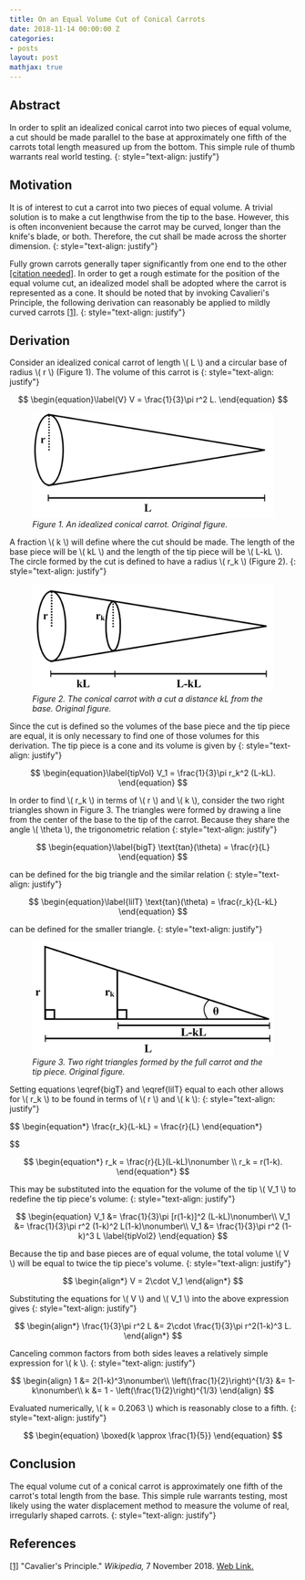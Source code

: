 ```yaml
---
title: On an Equal Volume Cut of Conical Carrots
date: 2018-11-14 00:00:00 Z
categories:
- posts
layout: post
mathjax: true
---
```


## Abstract
In order to split an idealized conical carrot into two pieces of equal volume, a cut should be made parallel to the base at approximately one fifth of the carrots total length measured up from the bottom. This simple rule of thumb warrants real world testing.
{: style="text-align: justify"}

## Motivation
It is of interest to cut a carrot into two pieces of equal volume. A trivial solution is to make a cut lengthwise from the tip to the base. However, this is often inconvenient because the carrot may be curved, longer than the knife's blade, or both. Therefore, the cut shall be made across the shorter dimension. 
{: style="text-align: justify"}

Fully grown carrots generally taper significantly from one end to the other <a name="ref1"></a>[[citation needed]](#cavalieri). In order to get a rough estimate for the position of the equal volume cut, an idealized model shall be adopted where the carrot is represented as a cone. It should be noted that by invoking Cavalieri's Principle, the following derivation can reasonably be applied to mildly curved carrots <a name="ref1"></a>[[1]](#cavalieri).
{: style="text-align: justify"}

## Derivation

Consider an idealized conical carrot of length \\( L \\) and a circular base of radius \\( r \\) (Figure 1). The volume of this carrot is
{: style="text-align: justify"}

$$
	\begin{equation}\label{V}
		V = \frac{1}{3}\pi r^2 L.
	\end{equation}
$$

<figure class="image">
	<img src="/img/CCFig1.JPG" />
	<em>Figure 1. An idealized conical carrot. Original figure.</em>
</figure>

A fraction \\( k \\) will define where the cut should be made. The length of the base piece will be \\( kL \\) and the length of the tip piece will be \\( L-kL \\). The circle formed by the cut is defined to have a radius \\( r_k \\) (Figure 2). 
{: style="text-align: justify"}

<figure class="image">
	<img src="/img/CCFig2.JPG" />
	<em>Figure 2. The conical carrot with a cut a distance kL from the base. Original figure.</em>
</figure>

Since the cut is defined so the volumes of the base piece and the tip piece are equal, it is only necessary to find one of those volumes for this derivation. The tip piece is a cone and its volume is given by 
{: style="text-align: justify"}

$$
	\begin{equation}\label{tipVol}
		V_1 = \frac{1}{3}\pi r_k^2 (L-kL).
	\end{equation}
$$

In order to find \\( r_k \\) in terms of \\( r \\) and \\( k \\), consider the two right triangles shown in Figure 3. The triangles were formed by drawing a line from the center of the base to the tip of the carrot. Because they share the angle \\( \theta \\), the trigonometric relation
{: style="text-align: justify"}

$$
	\begin{equation}\label{bigT}
		\text{tan}(\theta) = \frac{r}{L}
	\end{equation}
$$

can be defined for the big triangle and the similar relation
{: style="text-align: justify"}

$$
	\begin{equation}\label{lilT}
		\text{tan}(\theta) = \frac{r_k}{L-kL}
	\end{equation}
$$

can be defined for the smaller triangle. 
{: style="text-align: justify"}

<figure class="image">
	<img src="/img/CCFig3.JPG" />
	<em>Figure 3. Two right triangles formed by the full carrot and the tip piece. Original figure.</em>
</figure>

Setting equations \eqref{bigT} and \eqref{lilT} equal to each other allows for \\( r_k \\) to be found in terms of \\( r \\) and \\( k \\):
{: style="text-align: justify"}

$$
	\begin{equation*}
		\frac{r_k}{L-kL} = \frac{r}{L}
	\end{equation*}

$$

$$
	\begin{equation*}
		r_k = \frac{r}{L}(L-kL)\nonumber \\
		r_k = r(1-k).
	\end{equation*}
$$

This may be substituted into the equation for the volume of the tip \\( V_1 \\) to redefine the tip piece's volume:
{: style="text-align: justify"}

$$
	\begin{equation}
		V_1 &= \frac{1}{3}\pi [r(1-k)]^2 (L-kL)\nonumber\\
		V_1 &= \frac{1}{3}\pi r^2 (1-k)^2 L(1-k)\nonumber\\
		V_1 &= \frac{1}{3}\pi r^2 (1-k)^3 L \label{tipVol2}
	\end{equation}
$$

Because the tip and base pieces are of equal volume, the total volume \\( V \\) will be equal to twice the tip piece's volume.
{: style="text-align: justify"}

$$
	\begin{align*}
		V = 2\cdot V_1
	\end{align*}
$$

Substituting the equations for \\( V \\) and \\( V_1 \\) into the above expression gives
{: style="text-align: justify"}

$$
	\begin{align*}
		 \frac{1}{3}\pi r^2 L &= 2\cdot \frac{1}{3}\pi r^2(1-k)^3 L.
	\end{align*}
$$

Canceling common factors from both sides leaves a relatively simple expression for \\( k \\).
{: style="text-align: justify"}

$$
	\begin{align}
		1 &= 2(1-k)^3\nonumber\\
		\left(\frac{1}{2}\right)^{1/3} &= 1-k\nonumber\\
		k &= 1 - \left(\frac{1}{2}\right)^{1/3}
	\end{align}
$$

Evaluated numerically, \\( k = 0.2063 \\) which is reasonably close to a fifth.
{: style="text-align: justify"}

$$
	\begin{equation}
		\boxed{k \approx \frac{1}{5}}
	\end{equation}
$$
	
## Conclusion

The equal volume cut of a conical carrot is approximately one fifth of the carrot's total length from the base. This simple rule warrants testing, most likely using the water displacement method to measure the volume of real, irregularly shaped carrots.
{: style="text-align: justify"}



## References

<a name="cavalieri"></a>
[[1]](#ref1) "Cavalier's Principle." *Wikipedia,* 7 November 2018. [Web Link.](https://en.wikipedia.org/wiki/Cavalieri%27s_principle)
